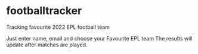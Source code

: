 # footballtracker

Tracking favourite 2022 EPL football team

Just enter name, email and choose your Favourite EPL team
The results will update after matches are played.

